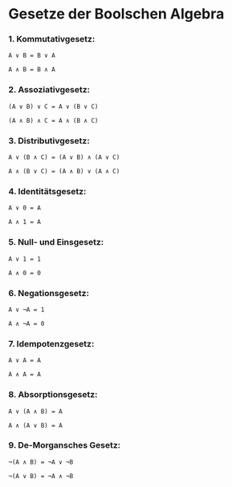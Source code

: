 # Gesetze der Boolschen Algebra

### 1. Kommutativgesetz:

``A ∨ B = B ∨ A``

``A ∧ B = B ∧ A``

### 2. Assoziativgesetz:

``(A ∨ B) ∨ C = A ∨ (B ∨ C)``

``(A ∧ B) ∧ C = A ∧ (B ∧ C)``

### 3. Distributivgesetz:

``A ∨ (B ∧ C) = (A ∨ B) ∧ (A ∨ C)``

``A ∧ (B ∨ C) = (A ∧ B) ∨ (A ∧ C)``

### 4. Identitätsgesetz:

``A ∨ 0 = A``

``A ∧ 1 = A``

### 5. Null- und Einsgesetz:

``A ∨ 1 = 1``

``A ∧ 0 = 0``

### 6. Negationsgesetz:

``A ∨ ¬A = 1``

``A ∧ ¬A = 0``

### 7. Idempotenzgesetz:

``A ∨ A = A``

``A ∧ A = A``

### 8. Absorptionsgesetz:

``A ∨ (A ∧ B) = A``

``A ∧ (A ∨ B) = A``

### 9. De-Morgansches Gesetz:

``¬(A ∧ B) = ¬A ∨ ¬B``

``¬(A ∨ B) = ¬A ∧ ¬B``